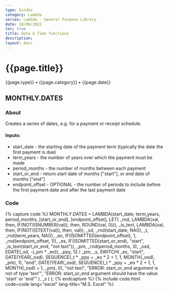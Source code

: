```yaml
---
type: Guides
category: Lambda
series: Lambda - General Purpose Library
date: 18/09/2022
toc: true
title: Data & Time functions
description: 
layout: docs
---
```


# {{page.title}}
<time class="metadata" style="text-alstyleign:left"> {{page.type}} • {{page.category}} • {{page.date}}</time>

## MONTHLY.DATES

### About

Creates a series of dates, e.g. for a payment or receipt schedule.

#### Inputs:

  - start_date - the starting date of the payment term (typically the date the first payment is due)
  - term_years - the number of years over which the payment must be made
  - period_months - the number of months between each payment
  - start_or_end - return start date of months ["start"], or end date of months ["end"]
  - endpoint_offset - OPTIONAL - the number of periods to include before the first payment date and after the last payment date


### Code

{% capture code %}
MONTHLY.DATES = LAMBDA(start_date, term_years, period_months, [start_or_end], [endpoint_offset],
    LET(
        _rnd, LAMBDA(val, then, IF(NOT(ISNUMBER(val)), then, ROUND(val, 0))),
        _is_text, LAMBDA(val, then, IF(NOT(ISTEXT(val)), then, val)),
        _sd, _rnd(start_date, NA()),
        _t, _rnd(term_years, NA()),
        _eo, IF(ISOMITTED(endpoint_offset), 1, _rnd(endpoint_offset, 1)),
        _es, IF(ISOMITTED(start_or_end), "start", _is_text(start_or_end, "not text")),
        _pm, _rnd(period_months, 3),
        _osd, EDATE(_sd, -(_pm * _eo)),
        _ppy, 12 / _pm,
        _s, SWITCH(
            _es,
            "start",
            DATE(YEAR(_osd), SEQUENCE(_t * _ppy + _eo * 2 + 1, 1, MONTH(_osd), _pm), 1),
            "end",
            DATE(YEAR(_osd), SEQUENCE(_t * _ppy + _eo * 2 + 1, 1, MONTH(_osd) + 1, _pm), 0),
            "not text",
            "ERROR: start_or_end argument is not of type 'text'",
            "ERROR: start_or_end argument should have the value 'start' or 'end'"
        ),
        _s
    )
);
{% endcapture %}
{% include code.html code=code lang="excel" lang-title="M.S. Excel" %}